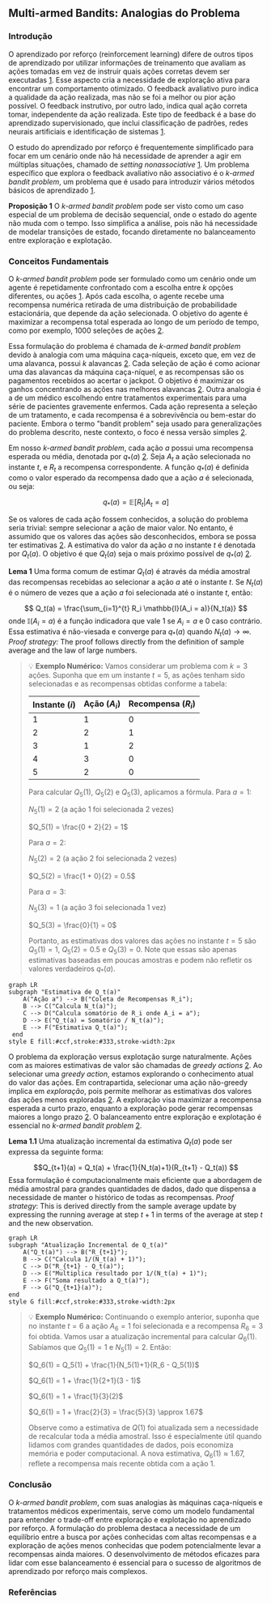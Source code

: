 ## Multi-armed Bandits: Analogias do Problema

### Introdução

O aprendizado por reforço (reinforcement learning) difere de outros tipos de aprendizado por utilizar informações de treinamento que avaliam as ações tomadas em vez de instruir quais ações corretas devem ser executadas [1](https://chatgpt.com/c/67829922-359c-8011-96dd-970c04ed772c#user-content-fn-1). Esse aspecto cria a necessidade de exploração ativa para encontrar um comportamento otimizado. O feedback avaliativo puro indica a qualidade da ação realizada, mas não se foi a melhor ou pior ação possível. O feedback instrutivo, por outro lado, indica qual ação correta tomar, independente da ação realizada. Este tipo de feedback é a base do aprendizado supervisionado, que inclui classificação de padrões, redes neurais artificiais e identificação de sistemas [1](https://chatgpt.com/c/67829922-359c-8011-96dd-970c04ed772c#user-content-fn-1).

O estudo do aprendizado por reforço é frequentemente simplificado para focar em um cenário onde não há necessidade de aprender a agir em múltiplas situações, chamado de *setting nonassociative* [1](https://chatgpt.com/c/67829922-359c-8011-96dd-970c04ed772c#user-content-fn-1). Um problema específico que explora o feedback avaliativo não associativo é o *k-armed bandit problem*, um problema que é usado para introduzir vários métodos básicos de aprendizado [1](https://chatgpt.com/c/67829922-359c-8011-96dd-970c04ed772c#user-content-fn-1).

**Proposição 1** O *k-armed bandit problem* pode ser visto como um caso especial de um problema de decisão sequencial, onde o estado do agente não muda com o tempo. Isso simplifica a análise, pois não há necessidade de modelar transições de estado, focando diretamente no balanceamento entre exploração e explotação.

### Conceitos Fundamentais

O *k-armed bandit problem* pode ser formulado como um cenário onde um agente é repetidamente confrontado com a escolha entre $k$ opções diferentes, ou ações [1](https://chatgpt.com/c/67829922-359c-8011-96dd-970c04ed772c#user-content-fn-1). Após cada escolha, o agente recebe uma recompensa numérica retirada de uma distribuição de probabilidade estacionária, que depende da ação selecionada. O objetivo do agente é maximizar a recompensa total esperada ao longo de um período de tempo, como por exemplo, 1000 seleções de ações [2](https://chatgpt.com/c/67829922-359c-8011-96dd-970c04ed772c#user-content-fn-2).

Essa formulação do problema é chamada de *k-armed bandit problem* devido à analogia com uma máquina caça-níqueis, exceto que, em vez de uma alavanca, possui $k$ alavancas [2](https://chatgpt.com/c/67829922-359c-8011-96dd-970c04ed772c#user-content-fn-2). Cada seleção de ação é como acionar uma das alavancas da máquina caça-níquel, e as recompensas são os pagamentos recebidos ao acertar o jackpot. O objetivo é maximizar os ganhos concentrando as ações nas melhores alavancas [2](https://chatgpt.com/c/67829922-359c-8011-96dd-970c04ed772c#user-content-fn-2). Outra analogia é a de um médico escolhendo entre tratamentos experimentais para uma série de pacientes gravemente enfermos. Cada ação representa a seleção de um tratamento, e cada recompensa é a sobrevivência ou bem-estar do paciente. Embora o termo "bandit problem" seja usado para generalizações do problema descrito, neste contexto, o foco é nessa versão simples [2](https://chatgpt.com/c/67829922-359c-8011-96dd-970c04ed772c#user-content-fn-2).

Em nosso *k-armed bandit problem*, cada ação $a$ possui uma recompensa esperada ou média, denotada por $q_*(a)$ [2](https://chatgpt.com/c/67829922-359c-8011-96dd-970c04ed772c#user-content-fn-2). Seja $A_t$ a ação selecionada no instante $t$, e $R_t$ a recompensa correspondente. A função $q_*(a)$ é definida como o valor esperado da recompensa dado que a ação $a$ é selecionada, ou seja:

$$ q_*(a) = \mathbb{E}[R_t | A_t=a]$$

Se os valores de cada ação fossem conhecidos, a solução do problema seria trivial: sempre selecionar a ação de maior valor. No entanto, é assumido que os valores das ações são desconhecidos, embora se possa ter estimativas [2](https://chatgpt.com/c/67829922-359c-8011-96dd-970c04ed772c#user-content-fn-2). A estimativa do valor da ação $a$ no instante $t$ é denotada por $Q_t(a)$. O objetivo é que $Q_t(a)$ seja o mais próximo possível de $q_*(a)$ [2](https://chatgpt.com/c/67829922-359c-8011-96dd-970c04ed772c#user-content-fn-2).

**Lema 1** Uma forma comum de estimar $Q_t(a)$ é através da média amostral das recompensas recebidas ao selecionar a ação $a$ até o instante $t$. Se $N_t(a)$ é o número de vezes que a ação $a$ foi selecionada até o instante $t$, então:

$$ Q_t(a) = \frac{\sum_{i=1}^{t} R_i \mathbb{I}(A_i = a)}{N_t(a)} $$
onde $\mathbb{I}(A_i = a)$ é a função indicadora que vale 1 se $A_i = a$ e 0 caso contrário. Essa estimativa é não-viesada e converge para $q_*(a)$ quando $N_t(a) \rightarrow \infty$.
*Proof strategy:* The proof follows directly from the definition of sample average and the law of large numbers.

> 💡 **Exemplo Numérico:** Vamos considerar um problema com $k=3$ ações. Suponha que em um instante $t=5$, as ações tenham sido selecionadas e as recompensas obtidas conforme a tabela:
>
> | Instante ($i$) | Ação ($A_i$) | Recompensa ($R_i$) |
> |---|---|---|
> | 1 | 1 | 0 |
> | 2 | 2 | 1 |
> | 3 | 1 | 2 |
> | 4 | 3 | 0 |
> | 5 | 2 | 0 |
>
> Para calcular $Q_5(1)$, $Q_5(2)$ e $Q_5(3)$, aplicamos a fórmula. Para $a=1$:
>
> $N_5(1) = 2$ (a ação 1 foi selecionada 2 vezes)
>
> $Q_5(1) = \frac{0 + 2}{2} = 1$
>
> Para $a=2$:
>
> $N_5(2) = 2$ (a ação 2 foi selecionada 2 vezes)
>
> $Q_5(2) = \frac{1 + 0}{2} = 0.5$
>
> Para $a=3$:
>
> $N_5(3) = 1$ (a ação 3 foi selecionada 1 vez)
>
> $Q_5(3) = \frac{0}{1} = 0$
>
> Portanto, as estimativas dos valores das ações no instante $t=5$ são $Q_5(1) = 1$, $Q_5(2) = 0.5$ e $Q_5(3) = 0$. Note que essas são apenas estimativas baseadas em poucas amostras e podem não refletir os valores verdadeiros $q_*(a)$.

```mermaid
graph LR
subgraph "Estimativa de Q_t(a)"
    A("Ação a") --> B("Coleta de Recompensas R_i");
    B --> C("Calcula N_t(a)");
    C --> D("Calcula somatório de R_i onde A_i = a");
    D --> E("Q_t(a) = Somatório / N_t(a)");
    E --> F("Estimativa Q_t(a)");
 end
style E fill:#ccf,stroke:#333,stroke-width:2px
```

O problema da exploração versus explotação surge naturalmente. Ações com as maiores estimativas de valor são chamadas de *greedy actions* [2](https://chatgpt.com/c/67829922-359c-8011-96dd-970c04ed772c#user-content-fn-2). Ao selecionar uma *greedy action*, estamos explorando o conhecimento atual do valor das ações. Em contrapartida, selecionar uma ação não-greedy implica em *exploração*, pois permite melhorar as estimativas dos valores das ações menos exploradas [2](https://chatgpt.com/c/67829922-359c-8011-96dd-970c04ed772c#user-content-fn-2). A exploração visa maximizar a recompensa esperada a curto prazo, enquanto a exploração pode gerar recompensas maiores a longo prazo [2](https://chatgpt.com/c/67829922-359c-8011-96dd-970c04ed772c#user-content-fn-2). O balanceamento entre exploração e explotação é essencial no *k-armed bandit problem* [2](https://chatgpt.com/c/67829922-359c-8011-96dd-970c04ed772c#user-content-fn-2).

**Lema 1.1**  Uma atualização incremental da estimativa $Q_t(a)$ pode ser expressa da seguinte forma:

$$Q_{t+1}(a) = Q_t(a) + \frac{1}{N_t(a)+1}(R_{t+1} - Q_t(a)) $$
Essa formulação é computacionalmente mais eficiente que a abordagem de média amostral para grandes quantidades de dados, dado que dispensa a necessidade de manter o histórico de todas as recompensas.
*Proof strategy*: This is derived directly from the sample average update by expressing the running average at step $t+1$ in terms of the average at step $t$ and the new observation.

```mermaid
graph LR
subgraph "Atualização Incremental de Q_t(a)"
    A("Q_t(a)") --> B("R_{t+1}");
    B --> C("Calcula 1/(N_t(a) + 1)");
    C --> D("R_{t+1} - Q_t(a)");
    D --> E("Multiplica resultado por 1/(N_t(a) + 1)");
    E --> F("Soma resultado a Q_t(a)");
    F --> G("Q_{t+1}(a)");
end
style G fill:#ccf,stroke:#333,stroke-width:2px
```

> 💡 **Exemplo Numérico:** Continuando o exemplo anterior, suponha que no instante $t=6$ a ação $A_6=1$ foi selecionada e a recompensa $R_6 = 3$ foi obtida. Vamos usar a atualização incremental para calcular $Q_6(1)$. Sabíamos que $Q_5(1)=1$ e $N_5(1)=2$. Então:
>
> $Q_6(1) = Q_5(1) + \frac{1}{N_5(1)+1}(R_6 - Q_5(1))$
>
> $Q_6(1) = 1 + \frac{1}{2+1}(3 - 1)$
>
> $Q_6(1) = 1 + \frac{1}{3}(2)$
>
> $Q_6(1) = 1 + \frac{2}{3} = \frac{5}{3} \approx 1.67$
>
> Observe como a estimativa de $Q(1)$ foi atualizada sem a necessidade de recalcular toda a média amostral. Isso é especialmente útil quando lidamos com grandes quantidades de dados, pois economiza memória e poder computacional. A nova estimativa, $Q_6(1) \approx 1.67$, reflete a recompensa mais recente obtida com a ação 1.

### Conclusão
O *k-armed bandit problem*, com suas analogias às máquinas caça-níqueis e tratamentos médicos experimentais, serve como um modelo fundamental para entender o trade-off entre exploração e explotação no aprendizado por reforço. A formulação do problema destaca a necessidade de um equilíbrio entre a busca por ações conhecidas com altas recompensas e a exploração de ações menos conhecidas que podem potencialmente levar a recompensas ainda maiores. O desenvolvimento de métodos eficazes para lidar com esse balanceamento é essencial para o sucesso de algoritmos de aprendizado por reforço mais complexos.

### Referências
[^1]: "The most important feature distinguishing reinforcement learning from other types of
learning is that it uses training information that evaluates the actions taken rather
than instructs by giving correct actions." *(Trecho de Multi-armed Bandits)*
[^2]: "This is the original form of the k-armed bandit problem, so named by analogy to a slot
machine, or “one-armed bandit,” except that it has k levers instead of one. Each action
selection is like a play of one of the slot machine’s levers, and the rewards are the payoffs
for hitting the jackpot. Through repeated action selections you are to maximize your
winnings by concentrating your actions on the best levers." *(Trecho de Multi-armed Bandits)*
